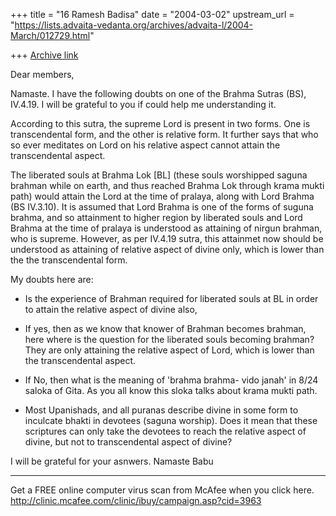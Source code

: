 +++
title = "16 Ramesh Badisa"
date = "2004-03-02"
upstream_url = "https://lists.advaita-vedanta.org/archives/advaita-l/2004-March/012729.html"

+++
[Archive link](https://lists.advaita-vedanta.org/archives/advaita-l/2004-March/012729.html)

Dear members,

Namaste. I have the following doubts on one of the Brahma Sutras (BS), 
IV.4.19. I will be grateful to you if could help me understanding it.

According to this sutra, the supreme Lord is present in two forms. One is 
transcendental form, and the other is relative form. It further says that 
who so ever meditates on Lord on his relative aspect cannot attain the 
transcendental aspect.

The liberated souls at Brahma Lok [BL] (these souls worshipped saguna 
brahman while on earth, and thus reached Brahma Lok through krama mukti 
path) would attain the Lord at the time of pralaya, along with Lord Brahma 
(BS IV.3.10). It is assumed that Lord Brahma is one of the forms of suguna 
brahma, and so attainment to higher region by liberated souls and Lord 
Brahma at the time of pralaya is understood as attaining of nirgun brahman, 
who is supreme. However, as per IV.4.19 sutra, this attainmet now should be 
understood as attaining of relative aspect of divine only, which is lower 
than the the transcendental form.

My doubts here are:

* Is the experience of Brahman required for liberated souls at BL in order 
to attain the relative aspect of divine also,

* If yes, then as we know that knower of Brahman becomes brahman, here where 
is the question for the liberated souls becoming brahman? They are only 
attaining the relative aspect of Lord, which is lower than the 
transcendental aspect.

* If No, then what is the meaning of 'brahma brahma- vido janah' in 8/24 
saloka of Gita. As you all know this sloka talks about krama mukti path.

* Most Upanishads, and all puranas describe divine in some form to inculcate 
bhakti in devotees (saguna worship). Does it mean that these scriptures can 
only take the devotees to reach the relative aspect of divine, but not to 
transcendental aspect of divine?

I will be grateful for your asnwers.
Namaste
Babu

_________________________________________________________________
Get a FREE online computer virus scan from McAfee when you click here. 
http://clinic.mcafee.com/clinic/ibuy/campaign.asp?cid=3963



